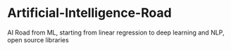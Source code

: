 # Artificial-Intelligence-Road
AI Road from ML, starting from linear regression to deep learning and NLP, open source libraries
